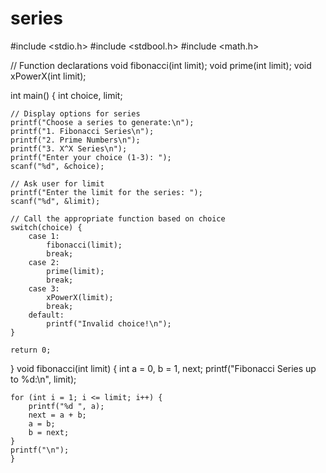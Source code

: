 # series
#include <stdio.h>
#include <stdbool.h>
#include <math.h>

// Function declarations
void fibonacci(int limit);
void prime(int limit);
void xPowerX(int limit);

int main() {
    int choice, limit;

    // Display options for series
    printf("Choose a series to generate:\n");
    printf("1. Fibonacci Series\n");
    printf("2. Prime Numbers\n");
    printf("3. X^X Series\n");
    printf("Enter your choice (1-3): ");
    scanf("%d", &choice);

    // Ask user for limit
    printf("Enter the limit for the series: ");
    scanf("%d", &limit);

    // Call the appropriate function based on choice
    switch(choice) {
        case 1:
            fibonacci(limit);
            break;
        case 2:
            prime(limit);
            break;
        case 3:
            xPowerX(limit);
            break;
        default:
            printf("Invalid choice!\n");
    }

    return 0;
}
void fibonacci(int limit) {
    int a = 0, b = 1, next;
    printf("Fibonacci Series up to %d:\n", limit);

    for (int i = 1; i <= limit; i++) {
        printf("%d ", a);
        next = a + b;
        a = b;
        b = next;
    }
    printf("\n");
    }
